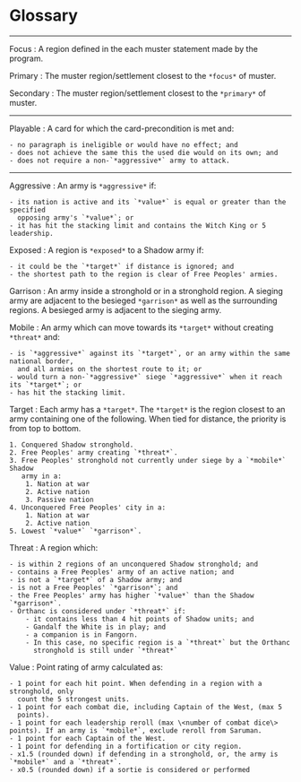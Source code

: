 # Glossary

---

Focus
: A region defined in the each muster statement made by the program.

Primary
: The muster region/settlement closest to the `*focus*` of muster.

Secondary
: The muster region/settlement closest to the `*primary*` of muster.

---

Playable
: A card for which the card-precondition is met and:

	- no paragraph is ineligible or would have no effect; and
	- does not achieve the same this the used die would on its own; and
	- does not require a non-`*aggressive*` army to attack.

---

Aggressive
: An army is `*aggressive*` if:

	- its nation is active and its `*value*` is equal or greater than the specified
	  opposing army's `*value*`; or
	- it has hit the stacking limit and contains the Witch King or 5 leadership.

Exposed
: A region is `*exposed*` to a Shadow army if:

	- it could be the `*target*` if distance is ignored; and
	- the shortest path to the region is clear of Free Peoples' armies.


Garrison
: An army inside a stronghold or in a stronghold region. A sieging army are
adjacent to the besieged `*garrison*` as well as the surrounding regions. A besieged
army is adjacent to the sieging army.


Mobile
: An army which can move towards its `*target*` without creating `*threat*` and:

	- is `*aggressive*` against its `*target*`, or an army within the same national border,
	  and all armies on the shortest route to it; or
	- would turn a non-`*aggressive*` siege `*aggressive*` when it reach its `*target*`; or
	- has hit the stacking limit.


Target
: Each army has a `*target*`. The `*target*` is the region closest to an army containing
one of the following. When tied for distance, the priority is from top to
bottom.

	1. Conquered Shadow stronghold.
	2. Free Peoples' army creating `*threat*`.
	3. Free Peoples' stronghold not currently under siege by a `*mobile*` Shadow
	   army in a:
		1. Nation at war
		2. Active nation
		3. Passive nation
	4. Unconquered Free Peoples' city in a:
		1. Nation at war
		2. Active nation
	5. Lowest `*value*` `*garrison*`.


Threat
: A region which:

	- is within 2 regions of an unconquered Shadow stronghold; and
	- contains a Free Peoples' army of an active nation; and
	- is not a `*target*` of a Shadow army; and
	- is not a Free Peoples' `*garrison*`; and
	- the Free Peoples' army has higher `*value*` than the Shadow `*garrison*`.
	- Orthanc is considered under `*threat*` if:
		- it contains less than 4 hit points of Shadow units; and
		- Gandalf the White is in play; and
		- a companion is in Fangorn.
		- In this case, no specific region is a `*threat*` but the Orthanc
		  stronghold is still under `*threat*`


Value
: Point rating of army calculated as:

	- 1 point for each hit point. When defending in a region with a stronghold, only
	  count the 5 strongest units.
	- 1 point for each combat die, including Captain of the West, (max 5
	  points).
	- 1 point for each leadership reroll (max \<number of combat dice\> points). If an army is `*mobile*`, exclude reroll from Saruman.
	- 1 point for each Captain of the West.
	- 1 point for defending in a fortification or city region.
	- x1.5 (rounded down) if defending in a stronghold, or, the army is `*mobile*` and a `*threat*`.
	- x0.5 (rounded down) if a sortie is considered or performed
